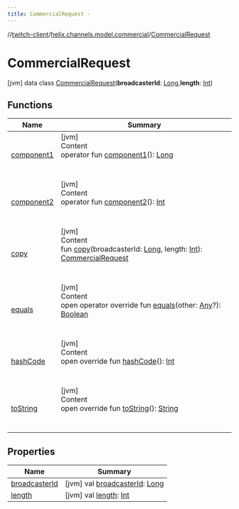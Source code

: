 ```yaml
---
title: CommercialRequest -
---
```

//[twitch-client](../../index.md)/[helix.channels.model.commercial](../index.md)/[CommercialRequest](index.md)



# CommercialRequest  
 [jvm] data class [CommercialRequest](index.md)(**broadcasterId**: [Long](https://kotlinlang.org/api/latest/jvm/stdlib/kotlin/-long/index.html),**length**: [Int](https://kotlinlang.org/api/latest/jvm/stdlib/kotlin/-int/index.html))   


## Functions  
  
|  Name|  Summary| 
|---|---|
| [component1](component1.md)| [jvm]  <br>Content  <br>operator fun [component1](component1.md)(): [Long](https://kotlinlang.org/api/latest/jvm/stdlib/kotlin/-long/index.html)  <br><br><br>
| [component2](component2.md)| [jvm]  <br>Content  <br>operator fun [component2](component2.md)(): [Int](https://kotlinlang.org/api/latest/jvm/stdlib/kotlin/-int/index.html)  <br><br><br>
| [copy](copy.md)| [jvm]  <br>Content  <br>fun [copy](copy.md)(broadcasterId: [Long](https://kotlinlang.org/api/latest/jvm/stdlib/kotlin/-long/index.html), length: [Int](https://kotlinlang.org/api/latest/jvm/stdlib/kotlin/-int/index.html)): [CommercialRequest](index.md)  <br><br><br>
| [equals](https://kotlinlang.org/api/latest/jvm/stdlib/kotlin/-any/equals.html)| [jvm]  <br>Content  <br>open operator override fun [equals](https://kotlinlang.org/api/latest/jvm/stdlib/kotlin/-any/equals.html)(other: [Any](https://kotlinlang.org/api/latest/jvm/stdlib/kotlin/-any/index.html)?): [Boolean](https://kotlinlang.org/api/latest/jvm/stdlib/kotlin/-boolean/index.html)  <br><br><br>
| [hashCode](https://kotlinlang.org/api/latest/jvm/stdlib/kotlin/-any/hash-code.html)| [jvm]  <br>Content  <br>open override fun [hashCode](https://kotlinlang.org/api/latest/jvm/stdlib/kotlin/-any/hash-code.html)(): [Int](https://kotlinlang.org/api/latest/jvm/stdlib/kotlin/-int/index.html)  <br><br><br>
| [toString](https://kotlinlang.org/api/latest/jvm/stdlib/kotlin/-any/to-string.html)| [jvm]  <br>Content  <br>open override fun [toString](https://kotlinlang.org/api/latest/jvm/stdlib/kotlin/-any/to-string.html)(): [String](https://kotlinlang.org/api/latest/jvm/stdlib/kotlin/-string/index.html)  <br><br><br>


## Properties  
  
|  Name|  Summary| 
|---|---|
| [broadcasterId](index.md#helix.channels.model.commercial/CommercialRequest/broadcasterId/#/PointingToDeclaration/)|  [jvm] val [broadcasterId](index.md#helix.channels.model.commercial/CommercialRequest/broadcasterId/#/PointingToDeclaration/): [Long](https://kotlinlang.org/api/latest/jvm/stdlib/kotlin/-long/index.html)   <br>
| [length](index.md#helix.channels.model.commercial/CommercialRequest/length/#/PointingToDeclaration/)|  [jvm] val [length](index.md#helix.channels.model.commercial/CommercialRequest/length/#/PointingToDeclaration/): [Int](https://kotlinlang.org/api/latest/jvm/stdlib/kotlin/-int/index.html)   <br>


